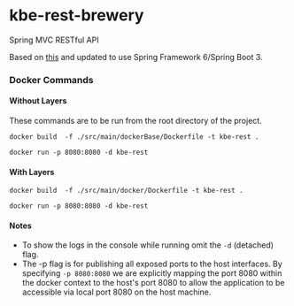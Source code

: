 # kbe-rest-brewery
 Spring MVC RESTful API

Based on [this](https://github.com/springframeworkguru/kbe-rest-brewery) and updated to use Spring Framework 6/Spring Boot 3.

### Docker Commands

#### Without Layers

These commands are to be run from the root directory of the project.

``` docker build  -f ./src/main/dockerBase/Dockerfile -t kbe-rest . ```

``` docker run -p 8080:8080 -d kbe-rest ```

#### With Layers

``` docker build  -f ./src/main/docker/Dockerfile -t kbe-rest . ```

``` docker run -p 8080:8080 -d kbe-rest ```

#### Notes
- To show the logs in the console while running omit the ```-d``` (detached) flag.
- The -p flag is for publishing all exposed ports to the host interfaces. By specifying ```-p 8080:8080``` we are explicitly mapping the port 8080 within the docker context to the host's port 8080 to allow the application to be accessible via local port 8080 on the host machine.